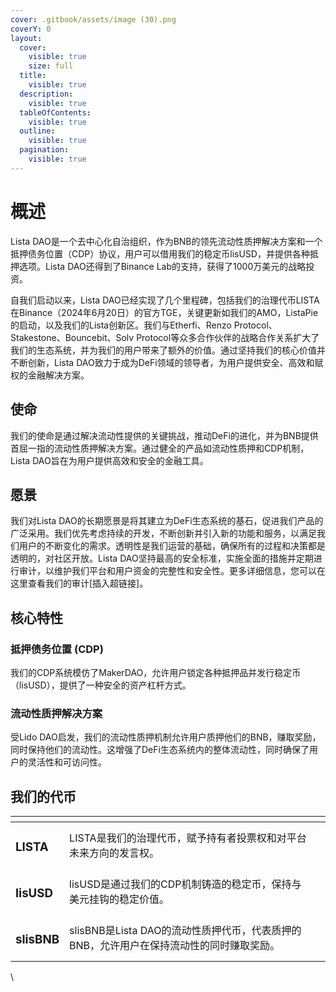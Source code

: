 ```yaml
---
cover: .gitbook/assets/image (30).png
coverY: 0
layout:
  cover:
    visible: true
    size: full
  title:
    visible: true
  description:
    visible: true
  tableOfContents:
    visible: true
  outline:
    visible: true
  pagination:
    visible: true
---
```


# 概述

Lista DAO是一个去中心化自治组织，作为BNB的领先流动性质押解决方案和一个抵押债务位置（CDP）协议，用户可以借用我们的稳定币lisUSD，并提供各种抵押选项。Lista DAO还得到了Binance Lab的支持，获得了1000万美元的战略投资。

自我们启动以来，Lista DAO已经实现了几个里程碑，包括我们的治理代币LISTA在Binance（2024年6月20日）的官方TGE，关键更新如我们的AMO，ListaPie的启动，以及我们的Lista创新区。我们与Etherfi、Renzo Protocol、Stakestone、Bouncebit、Solv Protocol等众多合作伙伴的战略合作关系扩大了我们的生态系统，并为我们的用户带来了额外的价值。通过坚持我们的核心价值并不断创新，Lista DAO致力于成为DeFi领域的领导者，为用户提供安全、高效和赋权的金融解决方案。

## 使命

我们的使命是通过解决流动性提供的关键挑战，推动DeFi的进化，并为BNB提供首屈一指的流动性质押解决方案。通过健全的产品如流动性质押和CDP机制，Lista DAO旨在为用户提供高效和安全的金融工具。

## 愿景

我们对Lista DAO的长期愿景是将其建立为DeFi生态系统的基石，促进我们产品的广泛采用。我们优先考虑持续的开发，不断创新并引入新的功能和服务，以满足我们用户的不断变化的需求。透明性是我们运营的基础，确保所有的过程和决策都是透明的，对社区开放。Lista DAO坚持最高的安全标准，实施全面的措施并定期进行审计，以维护我们平台和用户资金的完整性和安全性。更多详细信息，您可以在这里查看我们的审计\[插入超链接]。

## 核心特性

### 抵押债务位置 (CDP)

我们的CDP系统模仿了MakerDAO，允许用户锁定各种抵押品并发行稳定币（lisUSD），提供了一种安全的资产杠杆方式。

### 流动性质押解决方案

受Lido DAO启发，我们的流动性质押机制允许用户质押他们的BNB，赚取奖励，同时保持他们的流动性。这增强了DeFi生态系统内的整体流动性，同时确保了用户的灵活性和可访问性。

## 我们的代币

<table data-view="cards"><thead><tr><th></th><th></th><th></th></tr></thead><tbody><tr><td><h3>LISTA</h3></td><td>LISTA是我们的治理代币，赋予持有者投票权和对平台未来方向的发言权。</td><td></td></tr><tr><td><h3>lisUSD</h3></td><td>lisUSD是通过我们的CDP机制铸造的稳定币，保持与美元挂钩的稳定价值。</td><td></td></tr><tr><td><h3>slisBNB</h3></td><td>slisBNB是Lista DAO的流动性质押代币，代表质押的BNB，允许用户在保持流动性的同时赚取奖励。</td><td></td></tr></tbody></table>

\